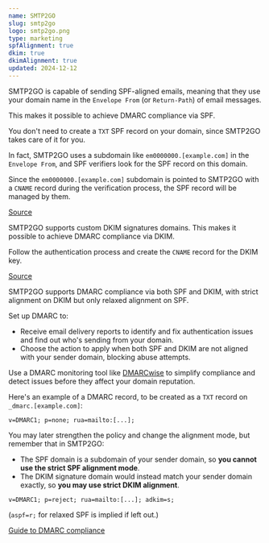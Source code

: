 ```yaml
---
name: SMTP2GO
slug: smtp2go
logo: smtp2go.png
type: marketing
spfAlignment: true
dkim: true
dkimAlignment: true
updated: 2024-12-12
---
```


<script>
  import DotsBadge from '$lib/mdsvex/dots-badge.svelte';
</script>
<Block title="SPF">

SMTP2GO is capable of sending SPF-aligned emails, meaning that they use your domain name in the `Envelope From` (or `Return-Path`) of email messages.

This makes it possible to achieve DMARC compliance via SPF.

You don't need to create a `TXT` SPF record on your domain, since SMTP2GO takes care of it for you.

In fact, SMTP2GO uses a subdomain like `em0000000.[example.com]` in the `Envelope From`, and SPF verifiers look for the SPF record on this domain.

Since the `em0000000.[example.com]` subdomain is pointed to SMTP2GO with a `CNAME` record during the verification process, the SPF record will be managed by them.

[Source](https://support.smtp2go.com/hc/en-gb/articles/115004408567-Verified-Senders)

</Block>

<Block title="DKIM">

SMTP2GO supports custom DKIM signatures domains. This makes it possible to achieve DMARC compliance via DKIM.

Follow the authentication process and create the `CNAME` record for the DKIM key.

[Source](https://support.smtp2go.com/hc/en-gb/articles/115004408567-Verified-Senders)

</Block>

<Block title="DMARC">

SMTP2GO supports DMARC compliance via both SPF and DKIM, with strict alignment on DKIM but only relaxed alignment on SPF.

Set up DMARC to:

- Receive email delivery reports to identify and fix authentication issues and find out who's sending from your domain.
- Choose the action to apply when both SPF and DKIM are not aligned with your sender domain, blocking abuse attempts.

Use a DMARC monitoring tool like [DMARCwise](https://dmarcwise.io) to simplify compliance and detect issues before they affect your domain reputation.

Here's an example of a DMARC record, to be created as a `TXT` record on `_dmarc.[example.com]`:

```
v=DMARC1; p=none; rua=mailto:[...];
```

You may later strengthen the policy and change the alignment mode, but remember that in SMTP2GO:

- The SPF domain is a subdomain of your sender domain, so **you cannot use the strict SPF alignment mode**.
- The DKIM signature domain would instead match your sender domain exactly, so **you may use strict DKIM alignment**.

```
v=DMARC1; p=reject; rua=mailto:[...]; adkim=s;
```

(`aspf=r;` for relaxed SPF is implied if left out.)

[Guide to DMARC compliance](https://dmarcwise.io/docs/guide-to-dmarc-compliance)

</Block>
